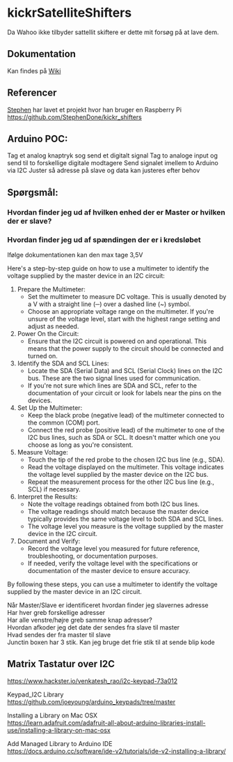 # kickrSatelliteShifters
Da Wahoo ikke tilbyder sattellit skiftere er dette mit forsøg på at lave dem.

## Dokumentation

Kan findes på [Wiki](https://github.com/macninja/kickrSatelliteShifters/wiki)

## Referencer

[Stephen](https://github.com/StephenDone) har lavet et projekt hvor han bruger en Raspberry Pi https://github.com/StephenDone/kickr_shifters






## Arduino POC:
Tag et analog knaptryk sog send et digitalt signal
    Tag to analoge input og send til to forskellige digitale modtagere
    Send signalet imellem to Arduino via I2C
        Juster så adresse på slave og data kan justeres efter behov

## Spørgsmål:

### Hvordan finder jeg ud af hvilken enhed der er Master or hvilken der er slave?
### Hvordan finder jeg ud af spændingen der er i kredsløbet

Ifølge dokumentationen kan den max tage 3,5V
    
Here's a step-by-step guide on how to use a multimeter to identify the voltage supplied by the master device in an I2C circuit:

1. Prepare the Multimeter:
    * Set the multimeter to measure DC voltage. This is usually denoted by a V with a straight line (─) over a dashed line (~) symbol.
    * Choose an appropriate voltage range on the multimeter. If you're unsure of the voltage level, start with the highest range setting and adjust as needed.
2. Power On the Circuit:
    * Ensure that the I2C circuit is powered on and operational. This means that the power supply to the circuit should be connected and turned on.
3. Identify the SDA and SCL Lines:
    * Locate the SDA (Serial Data) and SCL (Serial Clock) lines on the I2C bus. These are the two signal lines used for communication.
    * If you're not sure which lines are SDA and SCL, refer to the documentation of your circuit or look for labels near the pins on the devices.
4. Set Up the Multimeter:
    * Keep the black probe (negative lead) of the multimeter connected to the common (COM) port.
    * Connect the red probe (positive lead) of the multimeter to one of the I2C bus lines, such as SDA or SCL. It doesn't matter which one you choose as long as you're consistent.
5. Measure Voltage:
    * Touch the tip of the red probe to the chosen I2C bus line (e.g., SDA).
    * Read the voltage displayed on the multimeter. This voltage indicates the voltage level supplied by the master device on the I2C bus.
    * Repeat the measurement process for the other I2C bus line (e.g., SCL) if necessary.
6. Interpret the Results:
    * Note the voltage readings obtained from both I2C bus lines.
    * The voltage readings should match because the master device typically provides the same voltage level to both SDA and SCL lines.
    * The voltage level you measure is the voltage supplied by the master device in the I2C circuit.
7. Document and Verify:
    * Record the voltage level you measured for future reference, troubleshooting, or documentation purposes.
    * If needed, verify the voltage level with the specifications or documentation of the master device to ensure accuracy.

By following these steps, you can use a multimeter to identify the voltage supplied by the master device in an I2C circuit.

Når Master/Slave er identificeret hvordan finder jeg slavernes adresse  
    Har hver greb forskellige adresser  
    Har alle venstre/højre greb samme knap adresser?  
Hvordan afkoder jeg det date der sendes fra slave til master  
Hvad sendes der fra master til slave  
Junctin boxen har 3 stik. Kan jeg bruge det frie stik til at sende blip kode

## Matrix Tastatur over I2C
https://www.hackster.io/venkatesh_rao/i2c-keypad-73a012

Keypad_I2C Library  
https://github.com/joeyoung/arduino_keypads/tree/master

Installing a Library on Mac OSX  
https://learn.adafruit.com/adafruit-all-about-arduino-libraries-install-use/installing-a-library-on-mac-osx

Add Managed Library to Arduino IDE  
https://docs.arduino.cc/software/ide-v2/tutorials/ide-v2-installing-a-library/
